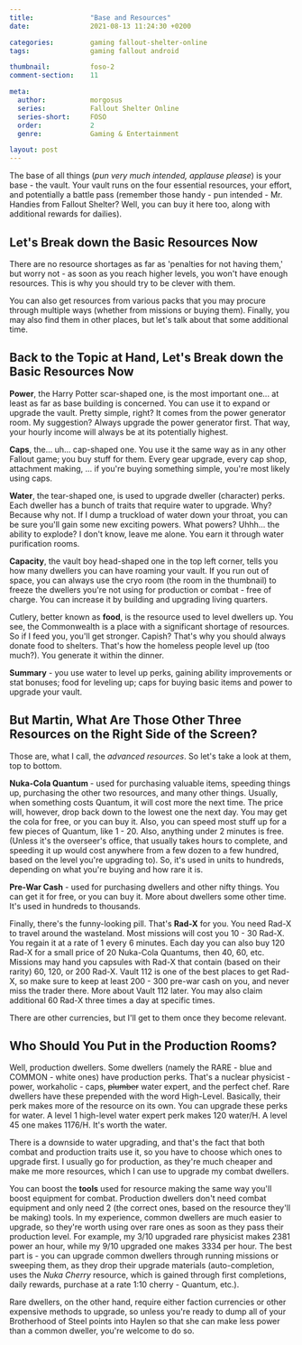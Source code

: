 ```yaml
---
title:              "Base and Resources"
date:               2021-08-13 11:24:30 +0200

categories:         gaming fallout-shelter-online
tags:               gaming fallout android

thumbnail:          foso-2
comment-section:    11

meta:
  author:           morgosus
  series:           Fallout Shelter Online
  series-short:     FOSO
  order:            2
  genre:            Gaming & Entertainment

layout: post
---
```

The base of all things (*pun very much intended, applause please*) is your base - the vault. Your vault runs on the
four essential resources, your effort, and potentially a battle pass (remember those handy - pun intended - Mr. Handies from
Fallout Shelter? Well, you can buy it here too, along with additional rewards for dailies).

## Let's Break down the Basic Resources Now
There are no resource shortages as far as 'penalties for not having them,'
but worry not - as soon as you reach higher levels, you won't have enough resources. This is why you should try to be clever with them.

You can also get resources from various packs that you may procure through multiple ways (whether from missions or buying them). Finally, you may also find them in other places, but let's talk about that some additional time.

## Back to the Topic at Hand, Let's Break down the Basic Resources Now
**Power**, the Harry Potter scar-shaped one, is the most important one... at least as far as base building is concerned.
You can use it to expand or upgrade the vault. Pretty simple, right? It comes from the power generator room. My suggestion? Always upgrade the power generator first. That way, your hourly income will always be at its potentially
highest.

**Caps**, the... uh... cap-shaped one. You use it the same way as in any other Fallout game; you buy stuff for them. Every
gear upgrade, every cap shop, attachment making, ... if you're buying something simple, you're most likely using caps.

**Water**, the tear-shaped one, is used to upgrade dweller (character) perks. Each dweller has a bunch of traits that require water to
upgrade. Why? Because why not. If I dump a truckload of water down your throat, you can be sure you'll gain some new
exciting powers. What powers? Uhhh... the ability to explode? I don't know, leave me alone. You earn it through water purification rooms.

**Capacity**, the vault boy head-shaped one in the top left corner, tells you how many dwellers you can have roaming your vault. If you run out of space, you can always use the cryo room (the room in the thumbnail) to freeze the dwellers you're not using for production or combat - free of charge. You can increase it by building and upgrading living
quarters.

Cutlery, better known as **food**, is the resource used to level dwellers up. You see, the Commonwealth is a place with a significant shortage of resources. So if I feed you, you'll get stronger. Capish? That's why you should always donate food to shelters. That's how the homeless people level up (too much?). You generate it within the dinner.

**Summary** - you use water to level up perks, gaining ability improvements or stat bonuses; food for leveling up; caps
for buying basic items and power to upgrade your vault.

## But Martin, What Are Those Other Three Resources on the Right Side of the Screen?
Those are, what I call, the *advanced resources*. So let's take a look at them, top to bottom.

**Nuka-Cola Quantum** - used for purchasing valuable items, speeding things up, purchasing the other two resources,
and many other things. Usually, when something costs Quantum, it will cost more the next time. The price will, however, drop back down to the lowest one the next day. You may get the cola for free, or you can buy it. Also, you can speed most stuff up for a few pieces of Quantum, like 1 - 20. Also, anything under 2 minutes is free. (Unless it's the overseer's office,
that usually takes hours to complete, and speeding it up would cost anywhere from a few dozen to a few hundred, based on the level you're upgrading to). So, it's used in units to hundreds, depending on what you're buying and how rare it is.

**Pre-War Cash** - used for purchasing dwellers and other nifty things. You can get it for free, or you can buy it. More about dwellers some other time. It's used in hundreds to thousands.

Finally, there's the funny-looking pill. That's **Rad-X** for you. You need Rad-X to travel around the wasteland. Most missions will cost you 10 - 30 Rad-X. You regain it at a rate of 1 every 6 minutes. Each day you can also buy 120 Rad-X for a small price of 20 Nuka-Cola Quantums, then 40, 60, etc. Missions may hand you capsules with Rad-X that contain
(based on their rarity) 60, 120, or 200 Rad-X. Vault 112 is one of the best places to get Rad-X, so make sure to keep at least 200 - 300 pre-war cash on you, and never miss the trader there. More about Vault 112 later. You may also claim additional 60 Rad-X three times a day at specific times.

There are other currencies, but I'll get to them once they become relevant.

## Who Should You Put in the Production Rooms?

Well, production dwellers. Some dwellers (namely the RARE - blue and COMMON - white ones) have production perks. That's a nuclear physicist - power, workaholic - caps, ~~plumber~~ water expert, and the perfect chef. Rare dwellers have these prepended with the word High-Level. Basically, their perk makes more of the resource on its own. You can upgrade these perks for water. A level 1 high-level water expert perk makes 120 water/H. A level 45 one makes 1176/H. It's worth the water.

There is a downside to water upgrading, and that's the fact that both combat and production traits use it, so you have to choose which ones to upgrade first. I usually go for production, as they're much cheaper and make me more resources,
which I can use to upgrade my combat dwellers.

You can boost the **tools** used for resource making the same way you'll boost equipment for combat. Production dwellers don't need combat equipment and only need 2 (the correct ones, based on the resource they'll be making) tools. In my experience, common dwellers are much easier to upgrade, so they're worth using over rare ones as soon as they pass their production level. For example, my 3/10 upgraded rare physicist makes 2381 power an hour, while my 9/10 upgraded one makes 3334 per hour. The best part is - you can upgrade common dwellers through running missions or sweeping them, as they drop their upgrade materials (auto-completion, uses the *Nuka Cherry* resource, which is gained through first completions, daily
rewards, purchase at a rate 1:10 cherry - Quantum, etc.).

Rare dwellers, on the other hand, require either faction currencies or other expensive methods to upgrade, so unless
you're ready to dump all of your Brotherhood of Steel points into Haylen so that she can make less power than a common
dweller, you're welcome to do so.
